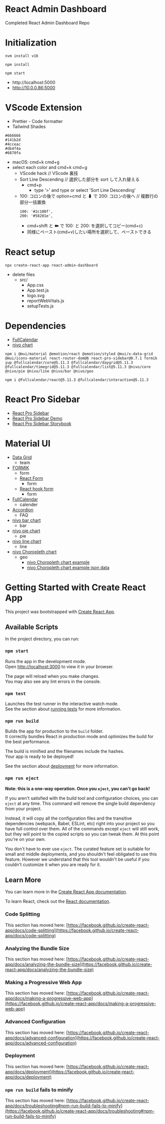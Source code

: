 # React Admin Dashboard

Completed React Admin Dashboard Repo

# Initialization

```
nvm install v16
```

```
npm install
```

```
npm start
```

- http://localhost:5000
- http://10.0.0.86:5000

# VScode Extension
- Prettier - Code formatter
- Tailwind Shades
```
#666666
#141b2d
#4cceac
#db4f4a
#6870fa
```
  - macOS: cmd+k cmd+g
  - select each color and cmd+k cmd+g
    - VScode hack // VScode 裏技
    - Sort Line Descending // 選択した部分を sort して入れ替える
      - cmd+p
        - type '>' and type or select 'Sort Line Descending'
    - 100: コロンの後で option+cmd と ⬇ で 200: コロンの後へ // 複数行の部分一括置換
      ```
      100: '#2c100f',
      200: '#58201e',
      ```
      - cmd+shift と ⬅ で 100: と 200: を選択してコピー(cmd+c)
      - 同様にペースト(cmd+v)したい場所を選択して、ペーストできる

# React setup
```
npx create-react-app react-admin-dashboard
```

- delete files
  - src/
    - App.css
    - App.test.js
    - logo.svg
    - reportWebVitals.js
    - setupTests.js

# Dependencies

- [FullCalendar](https://fullcalendar.io/docs/initialize-es6)
- [nivo chart](https://nivo.rocks/pie/)
```
npm i @mui/material @emotion/react @emotion/styled @mui/x-data-grid @mui/icons-material react-router-dom@6 react-pro-sidebar@0.7.1 formik yup @fullcalendar/core@5.11.3 @fullcalendar/daygrid@5.11.3 @fullcalendar/timegrid@5.11.3 @fullcalendar/list@5.11.3 @nivo/core @nivo/pie @nivo/line @nivo/bar @nivo/geo
```

```
npm i @fullcalendar/react@5.11.3 @fullcalendar/interaction@5.11.3
```


# React Pro Sidebar
- [React Pro Sidebar](https://github.com/azouaoui-med/react-pro-sidebar)
- [React Pro Sidebar Demo](https://azouaoui-med.github.io/react-pro-sidebar/iframe.html?id=playground--playground&args=&viewMode=story)
- [React Pro Sidebar Storybook](https://azouaoui-med.github.io/react-pro-sidebar/?path=/docs/sidebar--basic)


# Material UI
- [Data Grid](https://mui.com/x/react-data-grid/)
  - team
- [FORMIK](https://formik.org/docs/examples/with-material-ui)
  - form
  - [React Form](https://blog.logrocket.com/using-material-ui-with-react-hook-form/)
    - form
  - [React hook form](https://react-hook-form.com/get-started)
    - form
- [FullCalendar](https://fullcalendar.io/docs/initialize-es6)
  - calender
- [Accordion](https://mui.com/material-ui/react-accordion/#basic-accordion)
  - FAQ
- [nivo bar chart](https://nivo.rocks/bar/)
  - bar
- [nivo pie chart](https://nivo.rocks/pie/)
  - pie
- [nivo line chart](https://nivo.rocks/line/)
  - line
- [nivo Choropleth chart](https://nivo.rocks/choropleth/)
  - geo
    - [nivo Choropleth chart example](https://github.com/plouc/nivo/blob/master/website/src/data/components/geo/world_countries.json)
    - [nivo Choropleth chart example json data](https://raw.githubusercontent.com/plouc/nivo/master/website/src/data/components/geo/world_countries.json)


































<!-- ///////////////////////////////////////////////////////////////////////////////////////////////// -->

# Getting Started with Create React App

This project was bootstrapped with [Create React App](https://github.com/facebook/create-react-app).

## Available Scripts

In the project directory, you can run:

### `npm start`

Runs the app in the development mode.\
Open [http://localhost:3000](http://localhost:3000) to view it in your browser.

The page will reload when you make changes.\
You may also see any lint errors in the console.

### `npm test`

Launches the test runner in the interactive watch mode.\
See the section about [running tests](https://facebook.github.io/create-react-app/docs/running-tests) for more information.

### `npm run build`

Builds the app for production to the `build` folder.\
It correctly bundles React in production mode and optimizes the build for the best performance.

The build is minified and the filenames include the hashes.\
Your app is ready to be deployed!

See the section about [deployment](https://facebook.github.io/create-react-app/docs/deployment) for more information.

### `npm run eject`

**Note: this is a one-way operation. Once you `eject`, you can't go back!**

If you aren't satisfied with the build tool and configuration choices, you can `eject` at any time. This command will remove the single build dependency from your project.

Instead, it will copy all the configuration files and the transitive dependencies (webpack, Babel, ESLint, etc) right into your project so you have full control over them. All of the commands except `eject` will still work, but they will point to the copied scripts so you can tweak them. At this point you're on your own.

You don't have to ever use `eject`. The curated feature set is suitable for small and middle deployments, and you shouldn't feel obligated to use this feature. However we understand that this tool wouldn't be useful if you couldn't customize it when you are ready for it.

## Learn More

You can learn more in the [Create React App documentation](https://facebook.github.io/create-react-app/docs/getting-started).

To learn React, check out the [React documentation](https://reactjs.org/).

### Code Splitting

This section has moved here: [https://facebook.github.io/create-react-app/docs/code-splitting](https://facebook.github.io/create-react-app/docs/code-splitting)

### Analyzing the Bundle Size

This section has moved here: [https://facebook.github.io/create-react-app/docs/analyzing-the-bundle-size](https://facebook.github.io/create-react-app/docs/analyzing-the-bundle-size)

### Making a Progressive Web App

This section has moved here: [https://facebook.github.io/create-react-app/docs/making-a-progressive-web-app](https://facebook.github.io/create-react-app/docs/making-a-progressive-web-app)

### Advanced Configuration

This section has moved here: [https://facebook.github.io/create-react-app/docs/advanced-configuration](https://facebook.github.io/create-react-app/docs/advanced-configuration)

### Deployment

This section has moved here: [https://facebook.github.io/create-react-app/docs/deployment](https://facebook.github.io/create-react-app/docs/deployment)

### `npm run build` fails to minify

This section has moved here: [https://facebook.github.io/create-react-app/docs/troubleshooting#npm-run-build-fails-to-minify](https://facebook.github.io/create-react-app/docs/troubleshooting#npm-run-build-fails-to-minify)

